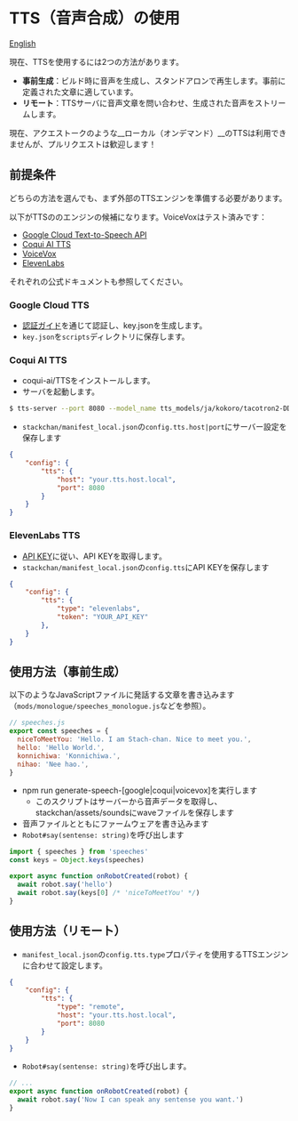 # TTS（音声合成）の使用

[English](./text-to-speech.md)

現在、TTSを使用するには2つの方法があります。

* __事前生成__：ビルド時に音声を生成し、スタンドアロンで再生します。事前に定義された文章に適しています。
* __リモート__：TTSサーバに音声文章を問い合わせ、生成された音声をストリームします。

現在、アクエストークのような__ローカル（オンデマンド）__のTTSは利用できませんが、プルリクエストは歓迎します！

## 前提条件

どちらの方法を選んでも、まず外部のTTSエンジンを準備する必要があります。

以下がTTSののエンジンの候補になります。VoiceVoxはテスト済みです：

* [Google Cloud Text-to-Speech API](https://cloud.google.com/text-to-speech)
* [Coqui AI TTS](https://github.com/coqui-ai/TTS)
* [VoiceVox](https://github.com/Hiroshiba/voicevox_engine)
* [ElevenLabs](https://elevenlabs.io/speech-synthesis)

それぞれの公式ドキュメントも参照してください。

### Google Cloud TTS

* [認証ガイド](https://cloud.google.com/docs/authentication/getting-started)を通じて認証し、key.jsonを生成します。
* `key.json`を`scripts`ディレクトリに保存します。

### Coqui AI TTS

* coqui-ai/TTSをインストールします。
* サーバを起動します。

```sh
$ tts-server --port 8080 --model_name tts_models/ja/kokoro/tacotron2-DDC
```

* `stackchan/manifest_local.json`の`config.tts.host|port`にサーバー設定を保存します

```json
{
    "config": {
        "tts": {
            "host": "your.tts.host.local",
            "port": 8080
        }
    }
}
```

### ElevenLabs TTS

* [API KEY](https://docs.elevenlabs.io/authentication/01-xi-api-key)に従い、API KEYを取得します。
* `stackchan/manifest_local.json`の`config.tts`にAPI KEYを保存します

```json
{
    "config": {
        "tts": {
            "type": "elevenlabs",
            "token": "YOUR_API_KEY"
        },
    }
}
```

## 使用方法（事前生成）

以下のようなJavaScriptファイルに発話する文章を書き込みます（`mods/monologue/speeches_monologue.js`などを参照）。

```javascript
// speeches.js
export const speeches = {
  niceToMeetYou: 'Hello. I am Stach-chan. Nice to meet you.',
  hello: 'Hello World.',
  konnichiwa: 'Konnichiwa.',
  nihao: 'Nee hao.',
}
```

* npm run generate-speech-[google|coqui|voicevox]を実行します
  * このスクリプトはサーバーから音声データを取得し、stackchan/assets/soundsにwaveファイルを保存します
* 音声ファイルとともにファームウェアを書き込みます
* `Robot#say(sentense: string)`を呼び出します

```javascript
import { speeches } from 'speeches'
const keys = Object.keys(speeches)

export async function onRobotCreated(robot) {
  await robot.say('hello')
  await robot.say(keys[0] /* 'niceToMeetYou' */)
}
```

## 使用方法（リモート）

* `manifest_local.json`の`config.tts.type`プロパティを使用するTTSエンジンに合わせて設定します。


```json
{
    "config": {
        "tts": {
            "type": "remote",
            "host": "your.tts.host.local",
            "port": 8080
        }
    }
}
```

* `Robot#say(sentense: string)`を呼び出します。

```javascript
// ...
export async function onRobotCreated(robot) {
  await robot.say('Now I can speak any sentense you want.')
}
```
